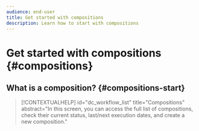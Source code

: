 ```yaml
---
audience: end-user
title: Get started with compositions
description: Learn how to start with compositions
---
```

# Get started with compositions {#compositions}






## What is a composition? {#compositions-start}


>[!CONTEXTUALHELP]
>id="dc_workflow_list"
>title="Compositions"
>abstract="In this screen, you can access the full list of compositions, check their current status, last/next execution dates, and create a new composition."


